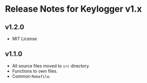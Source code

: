 # Release Notes for Keylogger v1.x

## v1.2.0

- MIT License

## v1.1.0

- All source files moved to `src` directory.
- Functions to own files.
- Common `Makefile`.

